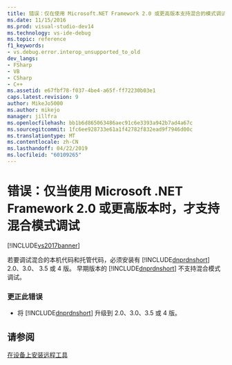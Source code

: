 ```yaml
---
title: 错误：仅在使用 Microsoft.NET Framework 2.0 或更高版本支持混合的模式调试 |Microsoft Docs
ms.date: 11/15/2016
ms.prod: visual-studio-dev14
ms.technology: vs-ide-debug
ms.topic: reference
f1_keywords:
- vs.debug.error.interop_unsupported_to_old
dev_langs:
- FSharp
- VB
- CSharp
- C++
ms.assetid: e67fbf78-f037-4be4-a65f-ff72230b03e1
caps.latest.revision: 9
author: MikeJo5000
ms.author: mikejo
manager: jillfra
ms.openlocfilehash: bb1b6d865063486aec91c6e3393a942b7ad4a67c
ms.sourcegitcommit: 1fc6ee928733e61a1f42782f832ead9f7946d00c
ms.translationtype: MT
ms.contentlocale: zh-CN
ms.lasthandoff: 04/22/2019
ms.locfileid: "60109265"
---
```

# <a name="error-mixed-mode-debugging-is-supported-only-when-using-microsoft-net-framework-20-or-greater"></a>错误：仅当使用 Microsoft .NET Framework 2.0 或更高版本时，才支持混合模式调试
[!INCLUDE[vs2017banner](../includes/vs2017banner.md)]

若要调试混合的本机代码和托管代码，必须安装有 [!INCLUDE[dnprdnshort](../includes/dnprdnshort-md.md)] 2.0、3.0、 3.5 或 4 版。 早期版本的 [!INCLUDE[dnprdnshort](../includes/dnprdnshort-md.md)] 不支持混合模式调试。  
  
### <a name="to-correct-this-error"></a>更正此错误  
  
- 将 [!INCLUDE[dnprdnshort](../includes/dnprdnshort-md.md)] 升级到 2.0、3.0、3.5 或 4 版。  
  
## <a name="see-also"></a>请参阅  
 [在设备上安装远程工具](http://msdn.microsoft.com/library/90f45630-0d26-4698-8c1f-63f85a12db9c)
